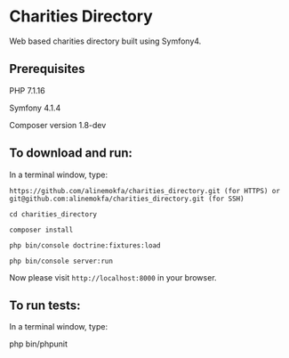# Charities Directory
Web based charities directory built using Symfony4.

## Prerequisites

PHP 7.1.16

Symfony 4.1.4

Composer version 1.8-dev

## To download and run:
In a terminal window, type:

    https://github.com/alinemokfa/charities_directory.git (for HTTPS) or git@github.com:alinemokfa/charities_directory.git (for SSH)

    cd charities_directory

    composer install

    php bin/console doctrine:fixtures:load

    php bin/console server:run

Now please visit `http://localhost:8000` in your browser.

## To run tests:
In a terminal window, type:

php bin/phpunit

